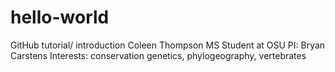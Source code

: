 # hello-world
GitHub tutorial/ introduction 
Coleen Thompson
MS Student at OSU
PI: Bryan Carstens
Interests: conservation genetics, phylogeography, vertebrates 
